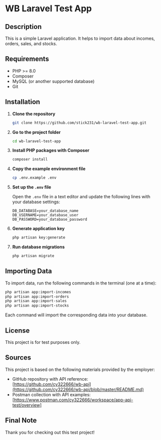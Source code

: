 # WB Laravel Test App

## Description

This is a simple Laravel application. It helps to import data about incomes, orders, sales, and stocks.

## Requirements

- PHP >= 8.0  
- Composer  
- MySQL (or another supported database)  
- Git  

## Installation

1. **Clone the repository**

   ```bash
   git clone https://github.com/stick231/wb-laravel-test-app.git
   ```

2. **Go to the project folder**

   ```bash
   cd wb-laravel-test-app
   ```

3. **Install PHP packages with Composer**

   ```bash
   composer install
   ```

4. **Copy the example environment file**

   ```bash
   cp .env.example .env
   ```

5. **Set up the `.env` file**

   Open the `.env` file in a text editor and update the following lines with your database settings:

   ```
   DB_DATABASE=your_database_name
   DB_USERNAME=your_database_user
   DB_PASSWORD=your_database_password
   ```

6. **Generate application key**

   ```bash
   php artisan key:generate
   ```

7. **Run database migrations**

   ```bash
   php artisan migrate
   ```


## Importing Data

To import data, run the following commands in the terminal (one at a time):

```bash
php artisan app:import-incomes
php artisan app:import-orders
php artisan app:import-sales
php artisan app:import-stocks
```

Each command will import the corresponding data into your database.

## License

This project is for test purposes only.


## Sources

This project is based on the following materials provided by the employer:

- GitHub repository with API reference:  
  [https://github.com/cy322666/wb-api](https://github.com/cy322666/wb-api/blob/master/README.md)
- Postman collection with API examples:  
  [https://www.postman.com/cy322666/workspace/app-api-test/overview]

## Final Note

Thank you for checking out this test project!  
